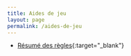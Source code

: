 ```yaml
---
title: Aides de jeu
layout: page
permalink: /aides-de-jeu
---
```


* [Résumé des règles](/docs/aides_de_jeu/ALIEN_le_jeu_de_rôle_-_Résumé_des_règles.pdf){:target="_blank"}
